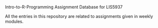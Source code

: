 Intro-to-R-Programming
Assignment Database for LIS5937

All the entries in this repository are related to assignments given in weekly modules.
